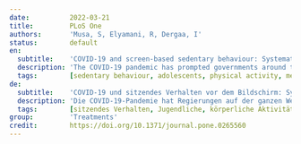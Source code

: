 ```yaml
---
date:          2022-03-21
title:         PLoS One
authors:       'Musa, S, Elyamani, R, Dergaa, I'
status:        default
en:
  subtitle:    'COVID-19 and screen-based sedentary behaviour: Systematic review of digital screen time and metabolic syndrome in adolescents'
  description: 'The COVID-19 pandemic has prompted governments around the globe to implement various restriction policies, including lockdown, social distancing, and school closures. Subsequently, there has been a surge in sedentary behaviour particularly screen time (ST) together with a significant decline in physical activity that was more marked amongst children and adolescents. Excessive screen exposure in adolescents has been correlated with cardio-metabolic risk factors including obesity, hypertension, high cholesterol, and glucose intolerance that may have adverse morbidity and mortality implications in adulthood. Thus, the current study aimed to synthesize the literature on the relationship between ST of various types and the risk of metabolic syndrome (MetS) in adolescents in the context of the COVID-19 pandemic. In August 2021, a systematic search of the literature was undertaken using electronic databases: PubMed, PsycINFO, and the Cochran library. Studies were considered if they met the following key eligibility criteria: (i) Measure of ST as an exposure (TV, computer, videogames, internet, smartphone, tablet), using quantified duration/frequency either self-reported or observed; (ii) Measure of MetS as an outcome with standard definition and/or criteria required to establish MetS diagnosis. The Quality Assessment Tool for Observational Cohort and Cross-Sectional Studies was used to assess the risk of bias. A total of ten studies met the inclusion criteria, and the majority were cross sectional studies. Most studies met fair bias scoring. Overall, the review revealed considerable evidence that suggests a significant negative association between ST and components of MetS among adolescents with dose-response association. During the pandemic, screen usage may become more prevalent through periods of school closures, lockdowns, social isolation, and online learning classes. Public health policies and health promotion strategies targeting parents are needed to raise awareness of the adverse health effects associated with screen-based sedentary behaviour as a precursor of NCDs. Parent or home focused interventions might be effective in limiting adolescents’ screen exposure, alternatively substituted with an appropriate level of physical activity.'
  tags:        [sedentary behaviour, adolescents, physical activity, metabolic syndrome]
de:
  subtitle:    'COVID-19 und sitzendes Verhalten vor dem Bildschirm: Systematische Überprüfung der digitalen Bildschirmzeit und des metabolischen Syndroms bei Jugendlichen'
  description: 'Die COVID-19-Pandemie hat Regierungen auf der ganzen Welt dazu veranlasst, verschiedene Restriktionsmaßnahmen zu ergreifen, darunter Abriegelung, soziale Distanzierung und Schulschließungen. In der Folge kam es zu einem Anstieg des sitzenden Verhaltens, insbesondere der Bildschirmzeit, und zu einem deutlichen Rückgang der körperlichen Aktivität, der bei Kindern und Jugendlichen noch ausgeprägter war. Übermäßiger Bildschirmkonsum bei Jugendlichen wurde mit kardio-metabolischen Risikofaktoren wie Fettleibigkeit, Bluthochdruck, hohem Cholesterinspiegel und Glukoseintoleranz in Verbindung gebracht, die sich im Erwachsenenalter nachteilig auf die Morbidität und Mortalität auswirken können. Ziel der vorliegenden Studie war es daher, die Literatur über den Zusammenhang zwischen ST verschiedener Arten und dem Risiko eines metabolischen Syndroms (MetS) bei Jugendlichen im Zusammenhang mit der COVID-19-Pandemie zusammenzufassen. Im August 2021 wurde eine systematische Literaturrecherche in elektronischen Datenbanken durchgeführt: PubMed, PsycINFO und die Cochran-Bibliothek. Es wurden Studien berücksichtigt, die die folgenden Hauptkriterien erfüllten: (i) Messung von ST als Exposition (Fernsehen, Computer, Videospiele, Internet, Smartphone, Tablet) mit quantifizierter Dauer/Häufigkeit, entweder selbst berichtet oder beobachtet; (ii) Messung von MetS als Ergebnis mit Standarddefinition und/oder Kriterien, die für die Erstellung einer MetS-Diagnose erforderlich sind. Zur Bewertung des Verzerrungsrisikos wurde das Quality Assessment Tool for Observational Cohort and Cross-Sectional Studies verwendet. Insgesamt erfüllten zehn Studien die Einschlusskriterien, wobei es sich mehrheitlich um Querschnittsstudien handelte. Die meisten Studien wurden mit "fair bias" bewertet. Insgesamt ergab die Überprüfung beträchtliche Belege, die auf einen signifikanten negativen Zusammenhang zwischen ST und Komponenten des MetS bei Jugendlichen mit einer Dosis-Wirkungs-Assoziation hindeuten. Während der Pandemie könnte die Nutzung von Bildschirmen durch Schulschließungen, Abriegelungen, soziale Isolation und Online-Lernkurse weiter zunehmen. Gesundheitspolitische Maßnahmen und Gesundheitsförderungsstrategien, die sich an die Eltern richten, sind erforderlich, um das Bewusstsein für die negativen gesundheitlichen Auswirkungen zu schärfen, die mit der sitzenden Tätigkeit am Bildschirm als Vorläufer von NCDs verbunden sind. Auf die Eltern oder das Elternhaus ausgerichtete Maßnahmen könnten sich als wirksam erweisen, wenn es darum geht, die Bildschirmexposition von Jugendlichen einzuschränken und sie durch ein angemessenes Maß an körperlicher Aktivität zu ersetzen. ' 
  tags:        [sitzendes Verhalten, Jugendliche, körperliche Aktivität, metabolisches Syndrom]
group:         'Treatments'
credit:        https://doi.org/10.1371/journal.pone.0265560
---
```

